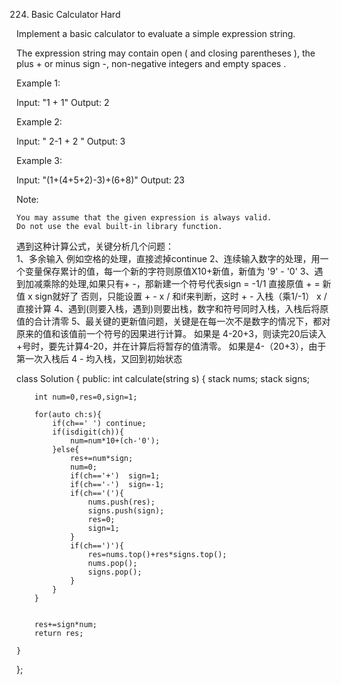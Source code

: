 224. Basic Calculator
Hard

Implement a basic calculator to evaluate a simple expression string.

The expression string may contain open ( and closing parentheses ), the plus + or minus sign -, non-negative integers and empty spaces .

Example 1:

Input: "1 + 1"
Output: 2

Example 2:

Input: " 2-1 + 2 "
Output: 3

Example 3:

Input: "(1+(4+5+2)-3)+(6+8)"
Output: 23

Note:

    You may assume that the given expression is always valid.
    Do not use the eval built-in library function.

遇到这种计算公式，关键分析几个问题：       
1、多余输入 例如空格的处理，直接滤掉continue
2、连续输入数字的处理，用一个变量保存累计的值，每一个新的字符则原值X10+新值，新值为 '9' - '0'
3、遇到加减乘除的处理,如果只有+ -，那新建一个符号代表sign = -1/1 直接原值 + = 新值 x sign就好了
   否则，只能设置 + - x / 和if来判断，这时 + - 入栈（乘1/-1） x / 直接计算
4、遇到(则要入栈，遇到)则要出栈，数字和符号同时入栈，入栈后将原值的合计清零
5、最关键的更新值问题，关键是在每一次不是数字的情况下，都对原来的值和该值前一个符号的因果进行计算。
   如果是 4-20+3，则读完20后读入+号时，要先计算4-20，并在计算后将暂存的值清零。 如果是4-（20+3），由于第一次入栈后 4 - 均入栈，又回到初始状态

class Solution {
public:
    int calculate(string s) {
        stack<int> nums;
        stack<int> signs;

        int num=0,res=0,sign=1;

        for(auto ch:s){
            if(ch==' ') continue;
            if(isdigit(ch)){
                num=num*10+(ch-'0');
            }else{
                res+=num*sign;
                num=0;
                if(ch=='+')  sign=1;
                if(ch=='-')  sign=-1;
                if(ch=='('){
                    nums.push(res);
                    signs.push(sign);
                    res=0;
                    sign=1;
                }
                if(ch==')'){
                    res=nums.top()+res*signs.top();
                    nums.pop();
                    signs.pop();
                }
            }
        }


        res+=sign*num;
        return res;

    }
};
